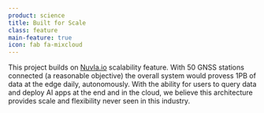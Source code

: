 ```yaml
---
product: science
title: Built for Scale
class: feature
main-feature: true
icon: fab fa-mixcloud
---
```


This project builds on [Nuvla.io](/products-and-services/nuvla-io/overview) scalability feature. With 50 GNSS stations connected (a reasonable objective) the overall system would provess 1PB of data at the edge daily, autonomously. With the ability for users to query data and deploy AI apps at the end and in the cloud, we believe this architecture provides scale and flexibility never seen in this industry. 